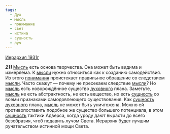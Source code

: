 ```yaml
---
tags:
  - Дух
  - мысль
  - понимание
  - свет
  - истина
  - сущность
  - луч
---
```


[Иерархия 1931г](/agni/1931)

___211___
[Мысль](/tag/#[мысль](/tag/#мысль)) есть основа творчества. Она может быть видима и измеряема. К [мысли](/tag/#[мысль](/tag/#мысль)) нужно относиться как к созданию самодействия. Из этого [понимания](/tag/#понимание) проистекает правильное обращение со следствием [мысли](/tag/#[мысль](/tag/#мысль)). Часто скажут — почему не пресекаем следствие [мысли](/tag/#[мысль](/tag/#мысль))? Но [мысль](/tag/#мысль) есть новорождённое существо [духовного](/tag/#Дух) плана. Заметьте, [мысль](/tag/#мысль) не есть абстрактность, не есть вещество, но есть [сущность](/tag/#сущность) со всеми признаками самодовлеющего существования. Как [сущность](/tag/#сущность) [духовного](/tag/#Дух) плана, [мысль](/tag/#мысль) не может быть уничтожена. Можно ей противопоставить подобное же существо большего потенциала, в этом [сущность](/tag/#сущность) тактики Адверса, когда уроду дают вырасти до всего безобразия, чтоб подавить лучом Света. Иерархия будет лучшим ручательством истинной мощи Света.   

